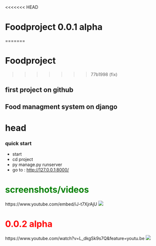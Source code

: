 <<<<<<< HEAD
# Foodproject 0.0.1 alpha
=======
# Foodproject
>>>>>>> 77b1998 (fix)
## first project on github
## Food managment system on django


# head
### quick start 
- start 
- cd project    
- py manage.py runserver 
- go to :
http://127.0.0.1:8000/
<h1 style="color:green">screenshots/videos</h1>
https://www.youtube.com/embed/iJ-t7XjrAjU

<img src="https://i.ibb.co/1nDMLrk/2023-03-03-20-18-50-Window.png">
<h1 style="color:red">0.0.2 alpha</h1>
https://www.youtube.com/watch?v=L_dkgSk9s7Q&feature=youtu.be

<img src="https://i.ibb.co/0Mkdcrm/2023-03-04-02-08-17-Window.png">
